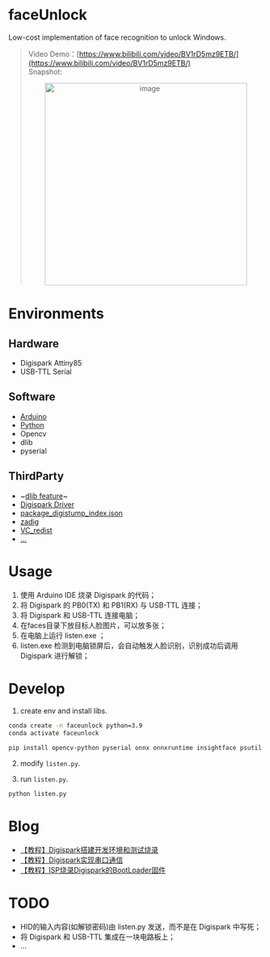 # faceUnlock
Low-cost implementation of face recognition to unlock Windows.    
> Video Demo：[https://www.bilibili.com/video/BV1rD5mz9ETB/](https://www.bilibili.com/video/BV1rD5mz9ETB/)    
> Snapshot:    
> <p align="center"><img src="https://github.com/user-attachments/assets/4b315d68-0056-4b60-85f8-f165b188acd9" alt="image" width="400"/></p>


# Environments
## Hardware
- Digispark Attiny85
- USB-TTL Serial


## Software
- [Arduino](https://www.arduino.cc/en/Main/Software)
- [Python](https://www.python.org/downloads/)
- Opencv
- dlib
- pyserial


## ThirdParty
- ~[dlib feature](https://xfxuezhang.lanzouo.com/ibMSz2u5pjeb)~
- [Digispark Driver](https://raw.githubusercontent.com/songxf1024/faceUnlock/refs/heads/main/thirdparty/Digistump.Drivers.zip)
- [package_digistump_index.json](https://raw.githubusercontent.com/songxf1024/faceUnlock/refs/heads/main/thirdparty/package_digistump_index.json)
- [zadig](https://raw.githubusercontent.com/songxf1024/faceUnlock/refs/heads/main/thirdparty/zadig-2.9.exe)
- [VC_redist](https://learn.microsoft.com/zh-cn/cpp/windows/latest-supported-vc-redist?view=msvc-170)
- [...](https://github.com/songxf1024/faceUnlock/tree/main/thirdparty)


# Usage
1. 使用 Arduino IDE 烧录 Digispark 的代码；
2. 将 Digispark 的 PB0(TX) 和 PB1(RX) 与 USB-TTL 连接；
3. 将 Digispark 和 USB-TTL 连接电脑；
4. 在faces目录下放目标人脸图片，可以放多张；
5. 在电脑上运行 listen.exe ；
6. listen.exe 检测到电脑锁屏后，会自动触发人脸识别，识别成功后调用 Digispark 进行解锁；


# Develop
1. create env and install libs.    
```bash
conda create -n faceunlock python=3.9
conda activate faceunlock

pip install opencv-python pyserial onnx onnxruntime insightface psutil tqdm
```

2. modify `listen.py`.    

3. run `listen.py`.    
```bash
python listen.py
```

# Blog
- [【教程】Digispark搭建开发环境和测试烧录](https://xfxuezhang.blog.csdn.net/article/details/147400007)
- [【教程】Digispark实现串口通信](https://xfxuezhang.blog.csdn.net/article/details/147404668)
- [【教程】ISP烧录Digispark的BootLoader固件](https://xfxuezhang.blog.csdn.net/article/details/147524103)


# TODO
- HID的输入内容(如解锁密码)由 listen.py 发送，而不是在 Digispark 中写死；
- 将 Digispark 和 USB-TTL 集成在一块电路板上；
- ...



